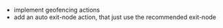 - implement geofencing actions
- add an auto exit-node action, that just use the recommended exit-node
